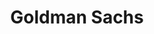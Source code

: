---
facebook: https://www.facebook.com/goldmansachs
googleplus: https://plus.google.com/+GoldmanSachs
linkedin: https://linkedin.com/company/goldman-sachs
logohandle: goldmansachs
sort: goldmansachs
title: Goldman Sachs
twitter: https://x.com/goldmansachs
website: http://www.goldmansachs.com/
wikipedia: https://en.wikipedia.org/wiki/Goldman_Sachs
youtube: https://youtube.com/GoldmanSachs
---